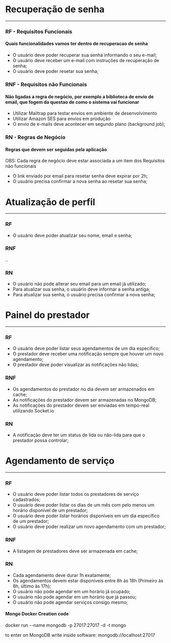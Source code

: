 # Recuperação de senha

---

### **RF** - Requisitos Funcionais
#### Quais funcionalidades vamos ter dentro de recuperacao de senha

- O usuário deve poder recuperar sua senha informando o seu e-mail;
- O usuário deve receber um e-mail com instruções de recuperação de senha;
- O usuário deve poder resetar sua senha;

### **RNF** - Requisitos não Funcionais
#### Não ligadas a regra de negócio, por exemplo a biblioteca de envio de email, que fogem da questao de como o sistema vai funcionar

- Utilizar Mailtrap para testar envios em ambiente de desenvolvimento
- Utilizar Amazon SES para envios em produção
- O envio de e-mails deve acontecer em segundo plano (background job);

### **RN** - Regras de Negócio
#### Regras que devem ser seguidas pela aplicação
OBS: Cada regra de negócio deve estar associada a um item dos Requisitos não funcionais

- O link enviado por email para resetar senha deve expirar por 2h;
- O usuário precisa confirmar a nova senha ao resetar sua senha;


# Atualização de perfil

---

### **RF**

- O usuário deve poder atualizar seu nome, email e senha;

### **RNF**
..
### **RN**

- O usuário não pode alterar seu email para um email já utilizado;
- Para atualizar sua senha, o usuário deve informar a senha antiga;
- Para atualizar sua senha, o usuário precisa confirmar a nova senha;


# Painel do prestador

---

### **RF**

- O usuário deve poder listar seus agendamentos de um dia específico;
- O prestador deve receber uma notificação sempre que houver um novo agendamento;
- O prestador deve poder visualizar as notificações não lidas;

### **RNF**

- Os agendamentos do prestador no dia devem ser armazenados em cache;
- As notificações do prestador devem ser armazenadas no MongoDB;
- As notificações do prestador devem ser enviadas em tempo-real utilizando Socket.io

### **RN**

- A notificação deve ter um status de lida ou não-lida para que o prestador possa controlar;


# Agendamento de serviço

---

### **RF**

- O usuário deve poder listar todos os prestadores de serviço cadastrados;
- O usuário deve poder listar os dias de um mês com pelo menos um horário disponível de um prestador;
- O usuário deve poder listar horários disponíveis em um dia específico de um prestador;
- O usuário deve poder realizar um novo agendamento com um prestador;

### **RNF**

- A listagem de prestadores deve ser armazenada em cache;

### **RN**

- Cada agendamento deve durar 1h exatamente;
- Os agendamentos devem estar disponíveis entre 8h às 18h (Primeiro às 8h, último às 17h);
- O usuário não pode agendar em um horário já ocupado;
- O usuário não pode agendar em um horário que já passou;
- O usuário não pode agendar serviços consigo mesmo;



#### Mongo Docker Creation code
docker run --name mongodb -p 27017:27017 -d -t mongo

to enter on MongoDB write inside software:
mongodb://localhost:27017
